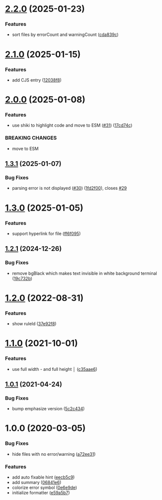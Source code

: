 # [2.2.0](https://github.com/fengzilong/eslint-formatter-mo/compare/v2.1.0...v2.2.0) (2025-01-23)


### Features

* sort files by errorCount and warningCount ([cda839c](https://github.com/fengzilong/eslint-formatter-mo/commit/cda839cf017b8dc1e92f1d8a09eb2390264e8c13))

# [2.1.0](https://github.com/fengzilong/eslint-formatter-mo/compare/v2.0.0...v2.1.0) (2025-01-15)


### Features

* add CJS entry ([12038f8](https://github.com/fengzilong/eslint-formatter-mo/commit/12038f8c8a2f4094d5237cfa2c49c67f41423901))

# [2.0.0](https://github.com/fengzilong/eslint-formatter-mo/compare/v1.3.1...v2.0.0) (2025-01-08)


### Features

* use shiki to highlight code and move to ESM ([#31](https://github.com/fengzilong/eslint-formatter-mo/issues/31)) ([17cd74c](https://github.com/fengzilong/eslint-formatter-mo/commit/17cd74cdfe8c6df1ef59e99bb6b7b659ca180981))


### BREAKING CHANGES

* move to ESM

## [1.3.1](https://github.com/fengzilong/eslint-formatter-mo/compare/v1.3.0...v1.3.1) (2025-01-07)


### Bug Fixes

* parsing error is not displayed ([#30](https://github.com/fengzilong/eslint-formatter-mo/issues/30)) ([1fd2f00](https://github.com/fengzilong/eslint-formatter-mo/commit/1fd2f0029d5941cbefeadbe0fc3862d264061c8f)), closes [#29](https://github.com/fengzilong/eslint-formatter-mo/issues/29)

# [1.3.0](https://github.com/fengzilong/eslint-formatter-mo/compare/v1.2.1...v1.3.0) (2025-01-05)


### Features

* support hyperlink for file ([ff6f095](https://github.com/fengzilong/eslint-formatter-mo/commit/ff6f09505afb91fc81b8d9ea0db43cb57fca03ac))

## [1.2.1](https://github.com/fengzilong/eslint-formatter-mo/compare/v1.2.0...v1.2.1) (2024-12-26)


### Bug Fixes

* remove bgBlack which makes text invisible in white background terminal ([19c732b](https://github.com/fengzilong/eslint-formatter-mo/commit/19c732be084f4513bcdbe3aa7ba5c14573fbfa4a))

# [1.2.0](https://github.com/fengzilong/eslint-formatter-mo/compare/v1.1.0...v1.2.0) (2022-08-31)


### Features

* show ruleId ([37e92f8](https://github.com/fengzilong/eslint-formatter-mo/commit/37e92f841b7dab8788838a74d0075ab99f567a58))

# [1.1.0](https://github.com/fengzilong/eslint-formatter-mo/compare/v1.0.1...v1.1.0) (2021-10-01)


### Features

* use full width - and full height │ ([c35aae6](https://github.com/fengzilong/eslint-formatter-mo/commit/c35aae68a6dd08fde074c43a25fa6699b9836078))

## [1.0.1](https://github.com/fengzilong/eslint-formatter-mo/compare/v1.0.0...v1.0.1) (2021-04-24)


### Bug Fixes

* bump emphasize version ([5c2c434](https://github.com/fengzilong/eslint-formatter-mo/commit/5c2c43437ad275898fced4a10c41224cb3c35385))

# 1.0.0 (2020-03-05)


### Bug Fixes

* hide files with no error/warning ([a72ee31](https://github.com/fengzilong/eslint-formatter-mo/commit/a72ee31b6a59debdb96616e12b0e47eda87e400d))


### Features

* add auto fixable hint ([eecb5c9](https://github.com/fengzilong/eslint-formatter-mo/commit/eecb5c9ab677763f10ff75d37477b7c6f7b359e2))
* add summary ([06841e6](https://github.com/fengzilong/eslint-formatter-mo/commit/06841e69fbe7e3eb29227ec85fe9b4e16b972b6f))
* colorize error symbol ([0e6e9de](https://github.com/fengzilong/eslint-formatter-mo/commit/0e6e9de1939eb3c9b71194c1bca905232c77ce87))
* initialize formatter ([e59a5b7](https://github.com/fengzilong/eslint-formatter-mo/commit/e59a5b7c9f6ab95e18afb510ea30ccd7387ee65d))
